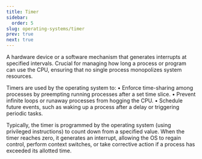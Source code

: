 ```yaml
---
title: Timer
sidebar:
  order: 5
slug: operating-systems/timer
prev: true
next: true
---
```


A hardware device or a software mechanism that generates interrupts at specified intervals. Crucial for managing how long a process or program can use the CPU, ensuring that no single process monopolizes system resources.

Timers are used by the operating system to:
• Enforce time-sharing among processes by preempting running processes after a set time slice.
• Prevent infinite loops or runaway processes from hogging the CPU.
• Schedule future events, such as waking up a process after a delay or triggering periodic tasks.

Typically, the timer is programmed by the operating system (using privileged instructions) to count down from a specified value. When the timer reaches zero, it generates an interrupt, allowing the OS to regain control, perform context switches, or take corrective action if a process has exceeded its allotted time.
